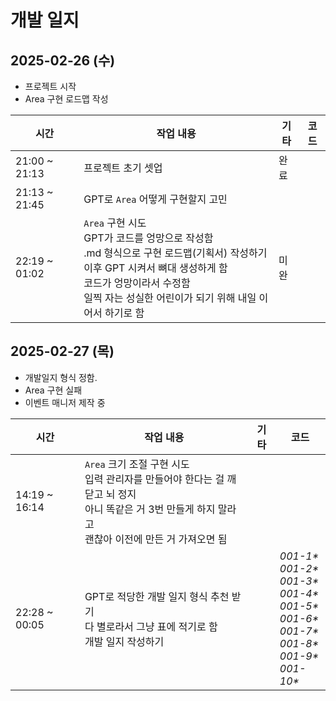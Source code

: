# 개발 일지

## 2025-02-26 (수)
- 프로젝트 시작
- Area 구현 로드맵 작성

| 시간 | 작업 내용 | 기타 | 코드 |
|------|----------|------|-----|
| 21:00 ~ 21:13 | 프로젝트 초기 셋업 | 완료 |  |
| 21:13 ~ 21:45 | GPT로 `Area` 어떻게 구현할지 고민  |  |  |
| 22:19 ~ 01:02 | `Area` 구현 시도<br>GPT가 코드를 엉망으로 작성함<br>.md 형식으로 구현 로드맵(기획서) 작성하기<br>이후 GPT 시켜서 뼈대 생성하게 함<br>코드가 엉망이라서 수정함<br>일찍 자는 성실한 어린이가 되기 위해 내일 이어서 하기로 함 | 미완 |  |

## 2025-02-27 (목)
- 개발일지 형식 정함.
- Area 구현 실패
- 이벤트 매니저 제작 중

| 시간 | 작업 내용 | 기타 | 코드 |
|------|----------|------|-----|
| 14:19 ~ 16:14 | `Area` 크기 조절 구현 시도<br>입력 관리자를 만들어야 한다는 걸 깨닫고 뇌 정지<br>아니 똑같은 거 3번 만들게 하지 말라고<br>괜찮아 이전에 만든 거 가져오면 됨 |  |  |
| 22:28 ~ 00:05 | GPT로 적당한 개발 일지 형식 추천 받기<br>다 별로라서 그냥 표에 적기로 함<br>개발 일지 작성하기 |  | <span title="표 형식 잘 들어갔나 테스트">*001-1\**</span><br><span title="제목 ##로 적는 게 더 좋은가 테스트">*001-2\**</span><br><span title="한 번 더 테스트">*001-3\**</span><br><span title="지금 뜨는 이 툴팁 잘 뜨나 테스트">*001-4\**</span><br><span title="툴팁인지 알기 쉽게 CSS 좀 변경함">*001-5\**</span><br><span title="깃허브 readme에 CSS 적용이 안돼서 이탤릭체 대신 사용함">*001-6\**</span><br><span title="<u> 작동하나 테스트">*001-7\**</span><br><span title="그냥 던지고 편집기에서 가독성 살리는 시도 중">*001-8\**</span><br><span title="가독성 살리기 계속 시도 중">*001-9\**</span><br><span title="에디터 내에서의 가독성 포기, 일단 잠시 숨 돌리자">*001-10\**</span> |